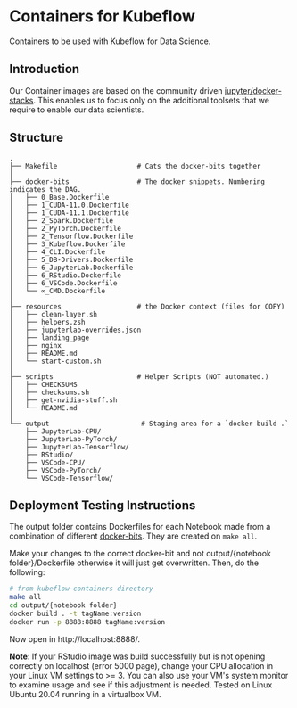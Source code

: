 # Containers for Kubeflow

Containers to be used with Kubeflow for Data Science.

## Introduction

Our Container images are based on the community driven [jupyter/docker-stacks](https://github.com/jupyter/docker-stacks). This enables us to focus only on the additional toolsets that we require to enable our data scientists.

## Structure


```
.
├── Makefile                    # Cats the docker-bits together
│
├── docker-bits                 # The docker snippets. Numbering indicates the DAG.
│   ├── 0_Base.Dockerfile
│   ├── 1_CUDA-11.0.Dockerfile
│   ├── 1_CUDA-11.1.Dockerfile
│   ├── 2_Spark.Dockerfile
│   ├── 2_PyTorch.Dockerfile
│   ├── 2_Tensorflow.Dockerfile
│   ├── 3_Kubeflow.Dockerfile
│   ├── 4_CLI.Dockerfile
│   ├── 5_DB-Drivers.Dockerfile
│   ├── 6_JupyterLab.Dockerfile
│   ├── 6_RStudio.Dockerfile
│   ├── 6_VSCode.Dockerfile
│   └── ∞_CMD.Dockerfile
│
├── resources                   # the Docker context (files for COPY)
│   ├── clean-layer.sh
│   ├── helpers.zsh
│   ├── jupyterlab-overrides.json
│   ├── landing_page
│   ├── nginx
│   ├── README.md
│   └── start-custom.sh
│
├── scripts                     # Helper Scripts (NOT automated.)
│   ├── CHECKSUMS
│   ├── checksums.sh
│   ├── get-nvidia-stuff.sh
│   └── README.md
│
└── output                       # Staging area for a `docker build .`
    ├── JupyterLab-CPU/
    ├── JupyterLab-PyTorch/
    ├── JupyterLab-Tensorflow/
    ├── RStudio/
    ├── VSCode-CPU/
    ├── VSCode-PyTorch/
    └── VSCode-Tensorflow/
```
## Deployment Testing Instructions

The output folder contains Dockerfiles for each Notebook made from a combination of different [docker-bits](/docker-bits). They are created on `make all`.

Make your changes to the correct docker-bit and not output/{notebook folder}/Dockerfile otherwise it will just get overwritten. Then, do the following:

```bash
# from kubeflow-containers directory
make all
cd output/{notebook folder}
docker build . -t tagName:version
docker run -p 8888:8888 tagName:version
```
Now open in http://localhost:8888/.

**Note**: If your RStudio image was build successfully but is not opening correctly on localhost (error 5000 page), change your CPU allocation in your Linux VM settings to >= 3. You can also use your VM's system monitor to examine usage and see if this adjustment is needed. Tested on Linux Ubuntu 20.04 running in a virtualbox VM.
